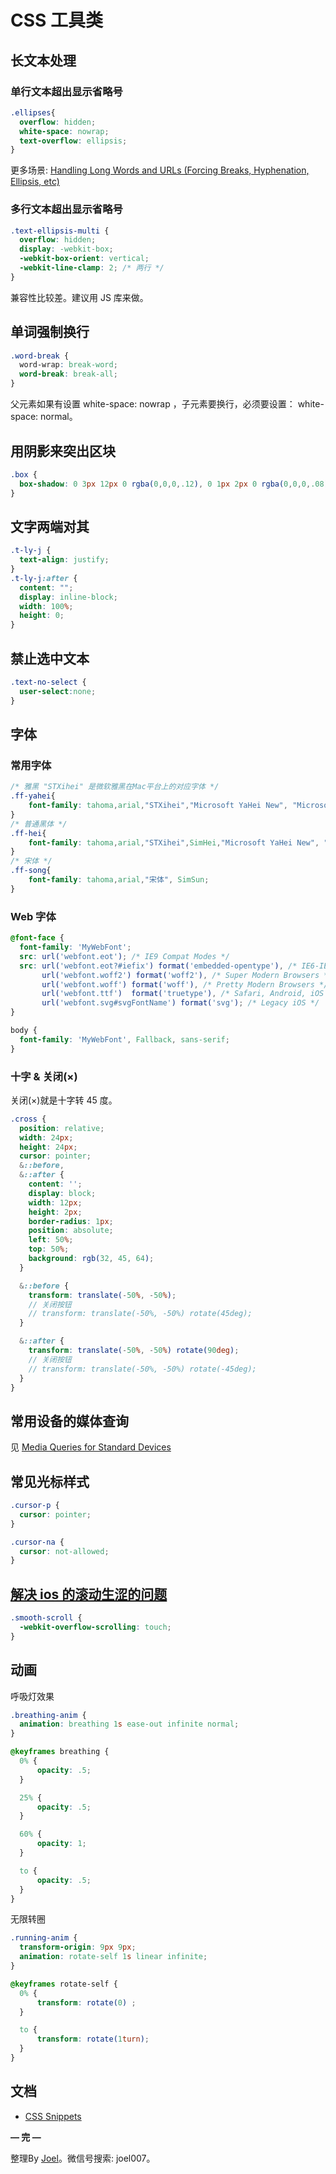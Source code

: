 # CSS 工具类

## 长文本处理

### 单行文本超出显示省略号

```css
.ellipses{
  overflow: hidden;
  white-space: nowrap;
  text-overflow: ellipsis;
}
```

更多场景: [Handling Long Words and URLs (Forcing Breaks, Hyphenation, Ellipsis, etc)](https://css-tricks.com/snippets/css/prevent-long-urls-from-breaking-out-of-container/)

### 多行文本超出显示省略号

```css
.text-ellipsis-multi {
  overflow: hidden;
  display: -webkit-box;
  -webkit-box-orient: vertical;
  -webkit-line-clamp: 2; /* 两行 */
}
```

兼容性比较差。建议用 JS 库来做。

## 单词强制换行
```css
.word-break {
  word-wrap: break-word;
  word-break: break-all;
}
```
父元素如果有设置 white-space: nowrap ，子元素要换行，必须要设置： white-space: normal。

## 用阴影来突出区块

```css
.box {
  box-shadow: 0 3px 12px 0 rgba(0,0,0,.12), 0 1px 2px 0 rgba(0,0,0,.08);
}
```

## 文字两端对其

```css
.t-ly-j {
  text-align: justify;
}
.t-ly-j:after {
  content: "";
  display: inline-block;
  width: 100%;
  height: 0;
}
```

## 禁止选中文本

```css
.text-no-select {
  user-select:none;
}
```

## 字体

### 常用字体

```css
/* 雅黑 "STXihei" 是微软雅黑在Mac平台上的对应字体 */
.ff-yahei{
	font-family: tahoma,arial,"STXihei","Microsoft YaHei New", "Microsoft Yahei", "微软雅黑", "宋体", SimSun;
}
/* 普通黑体 */
.ff-hei{
    font-family: tahoma,arial,"STXihei",SimHei,"Microsoft YaHei New", "Microsoft Yahei", "微软雅黑", "宋体", SimSun;
}
/* 宋体 */
.ff-song{
	font-family: tahoma,arial,"宋体", SimSun;
}
```

### Web 字体

```css
@font-face {
  font-family: 'MyWebFont';
  src: url('webfont.eot'); /* IE9 Compat Modes */
  src: url('webfont.eot?#iefix') format('embedded-opentype'), /* IE6-IE8 */
       url('webfont.woff2') format('woff2'), /* Super Modern Browsers */
       url('webfont.woff') format('woff'), /* Pretty Modern Browsers */
       url('webfont.ttf')  format('truetype'), /* Safari, Android, iOS */
       url('webfont.svg#svgFontName') format('svg'); /* Legacy iOS */
}

body {
  font-family: 'MyWebFont', Fallback, sans-serif;
}
```

### 十字 & 关闭(×)

关闭(×)就是十字转 45 度。

```scss
.cross {
  position: relative;
  width: 24px;
  height: 24px;
  cursor: pointer;
  &::before,
  &::after {
    content: '';
    display: block;
    width: 12px;
    height: 2px;
    border-radius: 1px;
    position: absolute;
    left: 50%;
    top: 50%;
    background: rgb(32, 45, 64);
  }

  &::before {
    transform: translate(-50%, -50%);
    // 关闭按钮
    // transform: translate(-50%, -50%) rotate(45deg);
  }

  &::after {
    transform: translate(-50%, -50%) rotate(90deg);
    // 关闭按钮
    // transform: translate(-50%, -50%) rotate(-45deg);
  }
}
```

## 常用设备的媒体查询

见 [Media Queries for Standard Devices](https://css-tricks.com/snippets/css/media-queries-for-standard-devices/)

## 常见光标样式

```css
.cursor-p {
  cursor: pointer;
}

.cursor-na {
  cursor: not-allowed;
}
```

## [解决 ios 的滚动生涩的问题](https://css-tricks.com/snippets/css/momentum-scrolling-on-ios-overflow-elements/)

```css
.smooth-scroll {
  -webkit-overflow-scrolling: touch;
}
```

## 动画

呼吸灯效果

```css
.breathing-anim {
  animation: breathing 1s ease-out infinite normal;
}

@keyframes breathing {
  0% {
      opacity: .5;
  }

  25% {
      opacity: .5;
  }

  60% {
      opacity: 1;
  }

  to {
      opacity: .5;
  }
}
```

无限转圈

```css
.running-anim {
  transform-origin: 9px 9px;
  animation: rotate-self 1s linear infinite;
}

@keyframes rotate-self {
  0% {
      transform: rotate(0) ;
  }

  to {
      transform: rotate(1turn);
  }
}
```

## 文档

- [CSS Snippets](https://css-tricks.com/snippets/css/)

**— 完 —**

整理By [Joel](https://github.com/iamjoel)。微信号搜索: joel007。